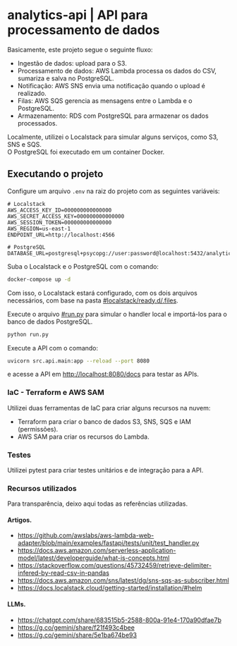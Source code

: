 # analytics-api | API para processamento de dados

Basicamente, este projeto segue o seguinte fluxo:
 - Ingestão de dados: upload para o S3.
 - Processamento de dados: AWS Lambda processa os dados do CSV, sumariza e salva no PostgreSQL.
 - Notificação: AWS SNS envia uma notificação quando o upload é realizado.
 - Filas: AWS SQS gerencia as mensagens entre o Lambda e o PostgreSQL.
 - Armazenamento: RDS com PostgreSQL para armazenar os dados processados.

Localmente, utilizei o Localstack para simular alguns serviços, como S3, SNS e SQS.  
O PostgreSQL foi executado em um container Docker.

## Executando o projeto
Configure um arquivo `.env` na raiz do projeto com as seguintes variáveis:
```dotenv
# Localstack
AWS_ACCESS_KEY_ID=000000000000000
AWS_SECRET_ACCESS_KEY=000000000000000
AWS_SESSION_TOKEN=000000000000000
AWS_REGION=us-east-1
ENDPOINT_URL=http://localhost:4566

# PostgreSQL
DATABASE_URL=postgresql+psycopg://user:password@localhost:5432/analytics
```
Suba o Localstack e o PostgreSQL com o comando:
```bash
docker-compose up -d
```
Com isso, o Localstack estará configurado, com os dois arquivos necessários, com base na pasta [#localstack/ready.d/.files](./localstack/ready.d/.files).

Execute o arquivo [#run.py](./run.py) para simular o handler local e importá-los para o banco de dados PostgreSQL.
```bash
python run.py
```

Execute a API com o comando:
```bash
uvicorn src.api.main:app --reload --port 8080
```
e acesse a API em [http://localhost:8080/docs](http://localhost:8080/docs) para testar as APIs.


### IaC - Terraform e AWS SAM
Utilizei duas ferramentas de IaC para criar alguns recursos na nuvem:
 - Terraform para criar o banco de dados S3, SNS, SQS e IAM (permissões).
 - AWS SAM para criar os recursos do Lambda.

### Testes
Utilizei pytest para criar testes unitários e de integração para a API.


### Recursos utilizados
Para transparência, deixo aqui todas as referências utilizadas.
#### Artigos.
 - https://github.com/awslabs/aws-lambda-web-adapter/blob/main/examples/fastapi/tests/unit/test_handler.py
 - https://docs.aws.amazon.com/serverless-application-model/latest/developerguide/what-is-concepts.html
 - https://stackoverflow.com/questions/45732459/retrieve-delimiter-infered-by-read-csv-in-pandas
 - https://docs.aws.amazon.com/sns/latest/dg/sns-sqs-as-subscriber.html
 - https://docs.localstack.cloud/getting-started/installation/#helm

#### LLMs.
 - https://chatgpt.com/share/683515b5-2588-800a-91e4-170a90dfae7b
 - https://g.co/gemini/share/f21f493c4bee
 - https://g.co/gemini/share/5e1ba674be93
